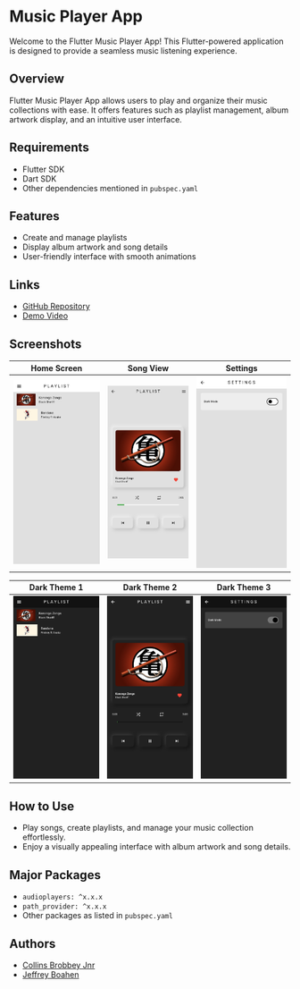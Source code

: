 # Music Player App

Welcome to the Flutter Music Player App! This Flutter-powered application is designed to provide a seamless music listening experience.

## Overview
Flutter Music Player App allows users to play and organize their music collections with ease. It offers features such as playlist management, album artwork display, and an intuitive user interface.

## Requirements
- Flutter SDK
- Dart SDK
- Other dependencies mentioned in `pubspec.yaml`

## Features
- Create and manage playlists
- Display album artwork and song details
- User-friendly interface with smooth animations

## Links
- [GitHub Repository](https://github.com/your-username/FlutterMusicPlayerApp)
- [Demo Video](https://your-demo-video-link.com)

## Screenshots

| Home Screen | Song View | Settings |
|--------------|---------------|---------------------|
| ![Home Screen](readme/light1.jpg) | ![Song View](readme/light2.jpg) | ![Settings](readme/light3.jpg) |

| Dark Theme 1 | Dark Theme 2 | Dark Theme 3 |
|--------------|---------------|---------------------|
| ![Dark Theme 1](readme/dark1.jpg) | ![Dark Theme 2](readme/dark2.jpg) | ![Dark Theme 1](readme/dark3.jpg) |

## How to Use
- Play songs, create playlists, and manage your music collection effortlessly.
- Enjoy a visually appealing interface with album artwork and song details.

## Major Packages
- `audioplayers: ^x.x.x`
- `path_provider: ^x.x.x`
- Other packages as listed in `pubspec.yaml`

## Authors
- [Collins Brobbey Jnr](https://github.com/Qweku)
- [Jeffrey Boahen](https://github.com/yellow_Flickr)
